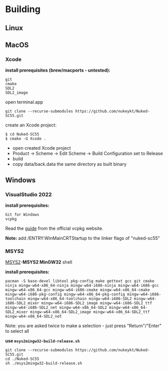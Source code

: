 # Building

## Linux

## MacOS

### Xcode


**install prerequisites (brew/macports - untested):**
```
git
cmake
SDL2
SDL2_image
```

open terminal.app

`git clone --recurse-submodules https://github.com/nukeykt/Nuked-SC55.git`

create an Xcode project:

```
$ cd Nuked-SC55
$ cmake -G Xcode .
```

- open created Xcode project
- Product -> Scheme -> Edit Scheme -> Build Configuration set to Release
- build
- copy data/back.data the same directory as built binary


## Windows

### VisualStudio 2022

**install prerequisites:**
```
Git for Windows
vcpkg
```
Read the [guide](https://vcpkg.io/en/getting-started) from the official vcpkg website.

**Note:** add /ENTRY:WinMainCRTStartup to the linker flags of "nuked-sc55"

### MSYS2

[MSYS2](https://www.msys2.org/wiki/MSYS2-installation/)-**MSYS2 MinGW32** shell

**install prerequisites:**
```
pacman -S base-devel libtool pkg-config make gettext gcc git cmake ninja mingw-w64-x86_64-ninja mingw-w64-i686-ninja mingw-w64-i686-gcc mingw-w64-x86_64-gcc mingw-w64-i686-cmake mingw-w64-x86_64-cmake mingw-w64-i686-pkg-config mingw-w64-x86_64-pkg-config mingw-w64-i686-toolchain mingw-w64-x86_64-toolchain mingw-w64-i686-SDL2 mingw-w64-i686-SDL2_mixer mingw-w64-i686-SDL2_image mingw-w64-i686-SDL2_ttf mingw-w64-i686-SDL2_net mingw-w64-x86_64-SDL2 mingw-w64-x86_64-SDL2_mixer mingw-w64-x86_64-SDL2_image mingw-w64-x86_64-SDL2_ttf mingw-w64-x86_64-SDL2_net
```
Note: you are asked twice to make a selection - just press "Return"/"Enter" to select all


**use `msys2mingw32-build-release.sh`**

```
git clone --recurse-submodules https://github.com/nukeykt/Nuked-SC55.git
cd ./Nuked-SC55
sh ./msys2mingw32-build-release.sh
```
